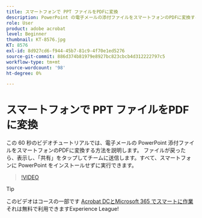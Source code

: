 ```yaml
---
title: スマートフォンで PPT ファイルをPDFに変換
description: PowerPoint の電子メールの添付ファイルをスマートフォンのPDFに変換する方法
role: User
product: adobe acrobat
level: Beginner
thumbnail: KT-8576.jpg
KT: 8576
exl-id: 8d927cd6-f944-45b7-81c9-4f70e1ed5276
source-git-commit: 886d374b81979e8927bc823cbcb4d312222797c5
workflow-type: tm+mt
source-wordcount: '98'
ht-degree: 0%

---
```


# スマートフォンで PPT ファイルをPDFに変換

この 60 秒のビデオチュートリアルでは、電子メールの PowerPoint 添付ファイルをスマートフォンのPDFに変換する方法を説明します。 ファイルが戻ったら、表示し、「共有」をタップしてチームに送信します。すべて、スマートフォンに PowerPoint をインストールせずに実行できます。

>[!VIDEO](https://video.tv.adobe.com/v/336366?hidetitle=true)

>[!TIP]
>
>このビデオはコースの一部です [Acrobat DCとMicrosoft 365 でスマートに作業](https://experienceleague.adobe.com/?recommended=Acrobat-U-1-2021.microsoft365) それは無料で利用できますExperience League!
